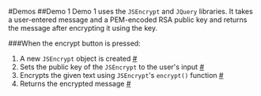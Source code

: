 #Demos
##Demo 1
Demo 1 uses the `JSEncrypt` and `JQuery` libraries. It takes a user-entered message and a PEM-encoded RSA public key and returns the message after encrypting it using the key.

###When the encrypt button is pressed:
1. A new `JSEncrypt` object is created [#](https://github.com/ChrisAtAcculynk/PayzurEncryption/blob/master/demos/demo1.html#L17)
2. Sets the public key of the `JSEncrypt` to the user's input [#](https://github.com/ChrisAtAcculynk/PayzurEncryption/blob/master/demos/demo1.html#L18)
3. Encrypts the given text using `JSEncrypt`'s `encrypt()` function [#](https://github.com/ChrisAtAcculynk/PayzurEncryption/blob/master/demos/demo1.html#L20)
4. Returns the encrypted message [#](https://github.com/ChrisAtAcculynk/PayzurEncryption/blob/master/demos/demo1.html#L21)
